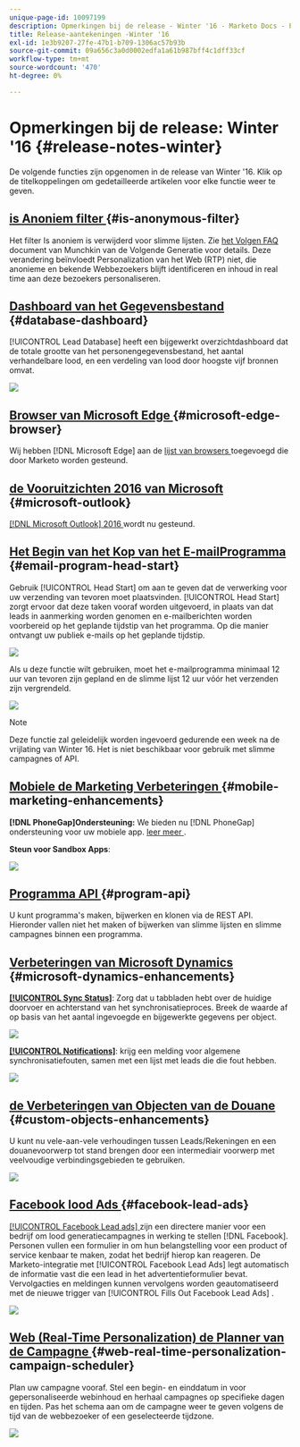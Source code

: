 ```yaml
---
unique-page-id: 10097199
description: Opmerkingen bij de release - Winter '16 - Marketo Docs - Productdocumentatie
title: Release-aantekeningen -Winter '16
exl-id: 1e3b9207-27fe-47b1-b709-1306ac57b93b
source-git-commit: 09a656c3a0d0002edfa1a61b987bff4c1dff33cf
workflow-type: tm+mt
source-wordcount: '470'
ht-degree: 0%

---
```


# Opmerkingen bij de release: Winter &#39;16 {#release-notes-winter}

De volgende functies zijn opgenomen in de release van Winter &#39;16. Klik op de titelkoppelingen om gedetailleerde artikelen voor elke functie weer te geven.

## [ is Anoniem filter ](/help/marketo/product-docs/administration/additional-integrations/add-munchkin-tracking-code-to-your-website/next-generation-munchkin-tracking-faq.md) {#is-anonymous-filter}

Het filter Is anoniem is verwijderd voor slimme lijsten. Zie [ het Volgen FAQ ](/help/marketo/product-docs/administration/additional-integrations/add-munchkin-tracking-code-to-your-website/next-generation-munchkin-tracking-faq.md) document van Munchkin van de Volgende Generatie voor details. Deze verandering beïnvloedt Personalization van het Web (RTP) niet, die anonieme en bekende Webbezoekers blijft identificeren en inhoud in real time aan deze bezoekers personaliseren.

## [ Dashboard van het Gegevensbestand ](/help/marketo/product-docs/core-marketo-concepts/smart-lists-and-static-lists/managing-people-in-smart-lists/database-dashboard.md)  {#database-dashboard}

[!UICONTROL Lead Database] heeft een bijgewerkt overzichtdashboard dat de totale grootte van het personengegevensbestand, het aantal verhandelbare lood, en een verdeling van lood door hoogste vijf bronnen omvat.

![](assets/image2016-1-12-16-3a18-3a7.png)

## [ Browser van Microsoft Edge ](/help/marketo/product-docs/administration/setup-administration/supported-browsers.md) {#microsoft-edge-browser}

Wij hebben [!DNL Microsoft Edge] aan de [ lijst van browsers ](https://docs.marketo.com/display/public/DOCS/Supported+Browsers) toegevoegd die door Marketo worden gesteund.

## [ de Vooruitzichten 2016 van Microsoft ](/help/marketo/product-docs/marketo-sales-insight/msi-outlook-plugin/install-the-marketo-email-add-in-for-outlook-with-a-registration-code.md) {#microsoft-outlook}

[[!DNL Microsoft Outlook]  2016 ](/help/marketo/product-docs/marketo-sales-insight/msi-outlook-plugin/install-the-marketo-email-add-in-for-outlook-with-a-registration-code.md) wordt nu gesteund.

## [ Het Begin van het Kop van het E-mailProgramma ](/help/marketo/product-docs/email-marketing/email-programs/email-program-actions/head-start-for-email-programs.md) {#email-program-head-start}

Gebruik [!UICONTROL Head Start] om aan te geven dat de verwerking voor uw verzending van tevoren moet plaatsvinden. [!UICONTROL Head Start] zorgt ervoor dat deze taken vooraf worden uitgevoerd, in plaats van dat leads in aanmerking worden genomen en e-mailberichten worden voorbereid op het geplande tijdstip van het programma. Op die manier ontvangt uw publiek e-mails op het geplande tijdstip.

![](assets/image2016-1-11-15-3a38-3a3.png)

Als u deze functie wilt gebruiken, moet het e-mailprogramma minimaal 12 uur van tevoren zijn gepland en de slimme lijst 12 uur vóór het verzenden zijn vergrendeld.

![](assets/image2016-1-11-15-3a35-3a55.png)

>[!NOTE]
>
>Deze functie zal geleidelijk worden ingevoerd gedurende een week na de vrijlating van Winter 16. Het is niet beschikbaar voor gebruik met slimme campagnes of API.

## [ Mobiele de Marketing Verbeteringen ](/help/marketo/product-docs/mobile-marketing/admin/add-a-mobile-app.md) {#mobile-marketing-enhancements}

**[!DNL PhoneGap]Ondersteuning:** We bieden nu [!DNL PhoneGap] ondersteuning voor uw mobiele app. [ leer meer ](https://developers.marketo.com/documentation/mobile/phonegap-plugin/).

**Steun voor Sandbox Apps**:

![](assets/image2016-1-12-10-3a47-3a13.png)

## [ Programma API ](https://developers.marketo.com/documentation/programs/) {#program-api}

U kunt programma&#39;s maken, bijwerken en klonen via de REST API. Hieronder vallen niet het maken of bijwerken van slimme lijsten en slimme campagnes binnen een programma.

## [ Verbeteringen van Microsoft Dynamics ](/help/marketo/product-docs/crm-sync/microsoft-dynamics-sync/microsoft-dynamics-sync-details/sync-status.md) {#microsoft-dynamics-enhancements}

**[[!UICONTROL Sync Status]](/help/marketo/product-docs/crm-sync/microsoft-dynamics-sync/microsoft-dynamics-sync-details/sync-status.md)**: Zorg dat u tabbladen hebt over de huidige doorvoer en achterstand van het synchronisatieproces. Breek de waarde af op basis van het aantal ingevoegde en bijgewerkte gegevens per object.

![](assets/pending-backog-cropped.png)

**[[!UICONTROL Notifications]](/help/marketo/product-docs/core-marketo-concepts/miscellaneous/understanding-notifications/notification-types.md)**: krijg een melding voor algemene synchronisatiefouten, samen met een lijst met leads die die fout hebben.

![](assets/image2016-1-12-8-3a13-3a9.png)

## [ de Verbeteringen van Objecten van de Douane ](/help/marketo/product-docs/administration/marketo-custom-objects/create-marketo-custom-objects.md) {#custom-objects-enhancements}

U kunt nu vele-aan-vele verhoudingen tussen Leads/Rekeningen en een douanevoorwerp tot stand brengen door een intermediair voorwerp met veelvoudige verbindingsgebieden te gebruiken.

![](assets/image2016-1-11-12-3a59-3a59.png)

## [ Facebook lood Ads ](/help/marketo/product-docs/demand-generation/facebook/set-up-facebook-lead-ads.md) {#facebook-lead-ads}

[[!UICONTROL Facebook Lead ads] ](https://www.facebook.com/business/a/lead-ads) zijn een directere manier voor een bedrijf om lood generatiecampagnes in werking te stellen [!DNL Facebook]. Personen vullen een formulier in om hun belangstelling voor een product of service kenbaar te maken, zodat het bedrijf hierop kan reageren. De Marketo-integratie met [!UICONTROL Facebook Lead Ads] legt automatisch de informatie vast die een lead in het advertentieformulier bevat. Vervolgacties en meldingen kunnen vervolgens worden geautomatiseerd met de nieuwe trigger van [!UICONTROL Fills Out Facebook Lead Ads] .

![](assets/image2016-1-11-10-3a20-3a39.png)

## [ Web (Real-Time Personalization) de Planner van de Campagne ](/help/marketo/product-docs/web-personalization/working-with-web-campaigns/schedule-a-web-campaign.md) {#web-real-time-personalization-campaign-scheduler}

Plan uw campagne vooraf. Stel een begin- en einddatum in voor gepersonaliseerde webinhoud en herhaal campagnes op specifieke dagen en tijden. Pas het schema aan om de campagne weer te geven volgens de tijd van de webbezoeker of een geselecteerde tijdzone.

![](assets/image2016-1-14-8-3a36-3a36.png)
